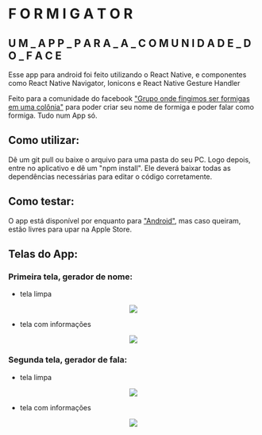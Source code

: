 # F O R M I G A T O R


## U M _  A P P _  P A R A _  A _  C O M U N I D A D E _  D O _  F A C E

Esse app para android foi feito utilizando o React Native, e componentes como React Native Navigator, Ionicons e React Native Gesture Handler

Feito para a comunidade do facebook ["Grupo onde fingimos ser formigas em uma colônia"](https://www.facebook.com/groups/formigasnacolonia) para poder criar seu nome de formiga e poder falar como formiga. Tudo num App só.

## Como utilizar:

Dê um git pull ou baixe o arquivo para uma pasta do seu PC. 
Logo depois, entre no aplicativo e dê um "npm install". Ele deverá baixar todas as dependências necessárias para editar o código corretamente.

## Como testar:
O app está disponível por enquanto para ["Android"](https://play.google.com/store/apps/details?id=com.manbbo.formigator), mas caso queiram, estão livres para upar na Apple Store.


## Telas do App: 
### Primeira tela, gerador de nome: 

- tela limpa
<p align="center">
<img src=https://github.com/manbbo/formigator/blob/master/imgs/Screenshot_1.jpg>
</p>

- tela com informações
<p align="center">
<img src=https://github.com/manbbo/formigator/blob/master/imgs/Screenshot_2.jpg>
</p>

### Segunda tela, gerador de fala: 

- tela limpa
<p align="center">
<img src=https://github.com/manbbo/formigator/blob/master/imgs/Screenshot_3.jpg>
</p>
  
- tela com informações
<p align="center">
<img src=https://github.com/manbbo/formigator/blob/master/imgs/Screenshot_4.jpg>
</p>
